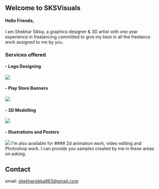 ## Welcome to SKSVisuals

#### Hello Friends,
I am Shekhar Sikka, a graphics designer & 3D artist with one year experience in freelancing committed to give my best in all the freelance work assigned to me by you. 

### Services offered
#### - Logo Designing
![](https://fiverr-res.cloudinary.com/images/t_main1,q_auto,f_auto/gigs2/108201162/original/80fc6cf25b1e7f00677d6d7c6bd2b33ac155c81b/design-3-awesome-logo-for-just-5-dollars.png)
#### - Play Store Banners
![](https://fiverr-res.cloudinary.com/images/t_main1,q_auto,f_auto/gigs3/108201162/original/3a8cc4541df7170de6b707771f4fa8496996d547/design-3-awesome-logo-for-just-5-dollars.png)
#### - 3D Modelling
![](https://sg.fiverrcdn.com/photos/118153775/original/c9db58d9d2592d5d1a3a6b64f61b3357ec024b07.png?1538644157)
#### - Illustrations and Posters
![](https://fiverr-res.cloudinary.com/images/t_main1,q_auto,f_auto/gigs2/105734761/original/b2a94dc88812ebfdf2121b9d758bd210da9b7594/edit-your-photo-background-professionally.png)
I'm also available for #### 2d animation work, video editing and Photoshop work. I can provide you samples created by me in these areas on asking.

## Contact
email: shekharsikka963@gmail.com



